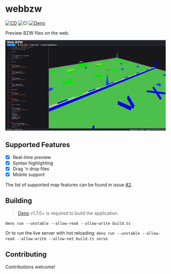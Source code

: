 # webbzw

[![CD](https://github.com/BZFlagCommunity/webbzw/workflows/CD/badge.svg)](https://bzw.thenoah.dev)
![CI](https://github.com/BZFlagCommunity/webbzw/workflows/CI/badge.svg)
[![Deno](https://img.shields.io/badge/Deno-v1.7.0+-blue)](https://deno.land)

Preview BZW files on the web.

![screenshot](screenshot.png)

## Supported Features

- [x] Real-time preview
- [x] Syntax highlighting
- [x] Drag 'n drop files
- [x] Mobile support

The list of supported map features can be found in issue [#2](https://github.com/The-Noah/webbzw/issues/2).

## Building

> [Deno](https://deno.land/) v1.7.0+ is required to build the application.

`deno run --unstable --allow-read --allow-write build.ts`

Or to run the live server with hot reloading: `deno run --unstable --allow-read --allow-write --allow-net build.ts serve`

## Contributing

Contributions welcome!
